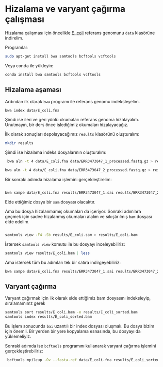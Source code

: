 # Hizalama ve varyant çağırma çalışması

Hizalama çalışması için öncelikle [E. coli](https://drive.google.com/file/d/1gvoOF6KXhgqUoYtCRpVRfeHQsbgla-nL/view?usp=sharing) referans genomunu `data` klasörüne indirelim.

Programlar:

```bash
sudo apt-get install bwa samtools bcftools vcftools

```

Veya conda ile yükleyin:

```bash
conda install bwa samtools bcftools vcftools
```  

## Hizalama aşaması

Ardından ilk olarak `bwa` programı ile referans genomu indeksleyelim.

```bash 
bwa index data/E_coli.fna

```

Şimdi ise ileri ve geri yönlü okumaları referans genoma hizalayalım. Unutmayın, bir ders önce işlediğimiz okumaları hizalayacağız.

İlk olarak sonuçları depolayacağımız `results` klasörünü oluşturalım:

```bash
mkdir results
``` 

Şimdi ise hizalama indeks dosyalarının oluşturalım:

```bash
 bwa aln -t 4 data/E_coli.fna data/ERR3473047_1_processed.fastq.gz > results/ERR3473047_1.sai

bwa aln -t 4 data/E_coli.fna data/ERR3473047_2_processed.fastq.gz > results/ERR3473047_2.sai

```

Bir sonraki adımda hizalama işlemini gerçekleştirelim:

```bash

bwa sampe data/E_coli.fna results/ERR3473047_1.sai results/ERR3473047_2.sai data/ERR3473047_1_processed.fastq.gz data/ERR3473047_2_processed.fastq.gz > results/E_coli.sam
```

Elde ettiğimiz dosya bir `sam` dosyası olacaktır.

Ama bu dosya hizalanmamış okumaları da içeriyor. Sonraki adımlara geçmek için sadee hizalanmış okumaları alalım ve sıkıştırılmış `bam` dosyası elde edelim.

```bash

samtools view -F4 -Sb results/E_coli.sam > results/E_coli.bam

```

İstersek `samtools view` komutu ile bu dosyayı inceleyebiliriz:

```bash
samtools view results/E_coli.bam | less
``` 

Ama istersek tüm bu adımları tek bir satıra indirgeyebiliriz:

```bash
bwa sampe data/E_coli.fna results/ERR3473047_1.sai results/ERR3473047_2.sai data/ERR3473047_1_processed.fastq.gz data/ERR3473047_2_processed.fastq.gz | samtools view -F4 -Sb > results/E_coli.bam

``` 

## Varyant çağırma

Varyant çağırmak için ilk olarak elde ettiğimiz bam dosyasını indeksleyip, sıralamamımz gerek

```bash
samtools sort results/E_coli.bam -o results/E_coli_sorted.bam
samtools index results/E_coli_sorted.bam
```

Bu işlem sonucunda `bai` uzantılı bir index dosyası oluşmalı. Bu dosya bizim için önemli. Bir yerden bir yere kopyalama esnasında, bu dosyayı da yüklemeliyiz.

Sonraki adımda ise `bcftools` programını kullanarak varyant çağırma işlemini gerçekleştirebiliriz:

```bash
 bcftools mpileup -Ov --fasta-ref data/E_coli.fna results/E_coli_sorted.bam | bcftools call -mv -Ov -o results/calls.vcf
```

